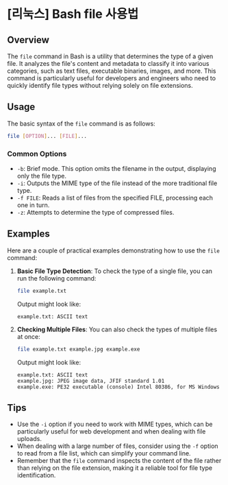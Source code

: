 # [리눅스] Bash file 사용법

## Overview
The `file` command in Bash is a utility that determines the type of a given file. It analyzes the file's content and metadata to classify it into various categories, such as text files, executable binaries, images, and more. This command is particularly useful for developers and engineers who need to quickly identify file types without relying solely on file extensions.

## Usage
The basic syntax of the `file` command is as follows:

```bash
file [OPTION]... [FILE]...
```

### Common Options
- `-b`: Brief mode. This option omits the filename in the output, displaying only the file type.
- `-i`: Outputs the MIME type of the file instead of the more traditional file type.
- `-f FILE`: Reads a list of files from the specified FILE, processing each one in turn.
- `-z`: Attempts to determine the type of compressed files.

## Examples
Here are a couple of practical examples demonstrating how to use the `file` command:

1. **Basic File Type Detection**:
   To check the type of a single file, you can run the following command:

   ```bash
   file example.txt
   ```

   Output might look like:
   ```
   example.txt: ASCII text
   ```

2. **Checking Multiple Files**:
   You can also check the types of multiple files at once:

   ```bash
   file example.txt example.jpg example.exe
   ```

   Output might look like:
   ```
   example.txt: ASCII text
   example.jpg: JPEG image data, JFIF standard 1.01
   example.exe: PE32 executable (console) Intel 80386, for MS Windows
   ```

## Tips
- Use the `-i` option if you need to work with MIME types, which can be particularly useful for web development and when dealing with file uploads.
- When dealing with a large number of files, consider using the `-f` option to read from a file list, which can simplify your command line.
- Remember that the `file` command inspects the content of the file rather than relying on the file extension, making it a reliable tool for file type identification.